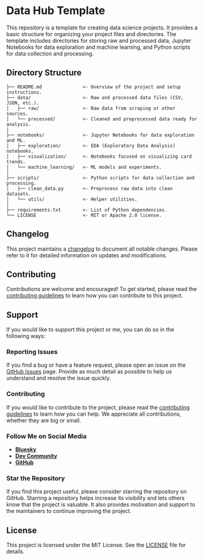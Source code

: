 # Data Hub Template

This repository is a template for creating data science projects. It provides a basic structure for organizing your project files and directories. The template includes directories for storing raw and processed data, Jupyter Notebooks for data exploration and machine learning, and Python scripts for data collection and processing.

## Directory Structure

``` plaintext
├── README.md               <- Overview of the project and setup instructions.
├── data/                   <- Raw and processed data files (CSV, JSON, etc.).
│   ├── raw/                <- Raw data from scraping or other sources.
│   └── processed/          <- Cleaned and preprocessed data ready for analysis.
│
├── notebooks/              <- Jupyter Notebooks for data exploration and ML.
│   ├── exploration/        <- EDA (Exploratory Data Analysis) notebooks.
│   ├── visualization/      <- Notebooks focused on visualizing card trends.
│   └── machine_learning/   <- ML models and experiments.
│
├── scripts/                <- Python scripts for data collection and processing.
│   ├── clean_data.py       <- Preprocess raw data into clean datasets.
│   └── utils/              <- Helper utilities.
│
├── requirements.txt        <- List of Python dependencies.
└── LICENSE                 <- MIT or Apache 2.0 license.
```

## Changelog

This project maintains a [changelog](CHANGELOG.md) to document all notable changes. Please refer to it for detailed information on updates and modifications.

## Contributing

Contributions are welcome and encouraged! To get started, please read the [contributing guidelines](CONTRIBUTING.md) to learn how you can contribute to this project.

## Support

If you would like to support this project or me, you can do so in the following ways:

### Reporting Issues

If you find a bug or have a feature request, please open an issue on the [GitHub Issues](https://github.com/bert-cafecito/data-hub-template/issues) page. Provide as much detail as possible to help us understand and resolve the issue quickly.

### Contributing

If you would like to contribute to the project, please read the [contributing guidelines](CONTRIBUTING.md) to learn how you can help. We appreciate all contributions, whether they are big or small.

### Follow Me on Social Media

- [**Bluesky**](https://bsky.app/profile/bert-cafecito.bsky.social)
- [**Dev Community**](https://dev.to/bert-cafecito)
- [**GitHub**](https://github.com/bert-cafecito)


### Star the Repository

If you find this project useful, please consider starring the repository on GitHub. Starring a repository helps increase its visibility and lets others know that the project is valuable. It also provides motivation and support to the maintainers to continue improving the project.

## License

This project is licensed under the MIT License. See the [LICENSE](LICENSE) file for details.